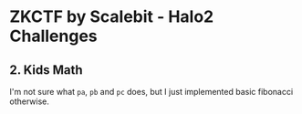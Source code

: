 # ZKCTF by Scalebit - Halo2 Challenges

## 2. Kids Math

I'm not sure what `pa`, `pb` and `pc` does, but I just implemented basic fibonacci otherwise.
